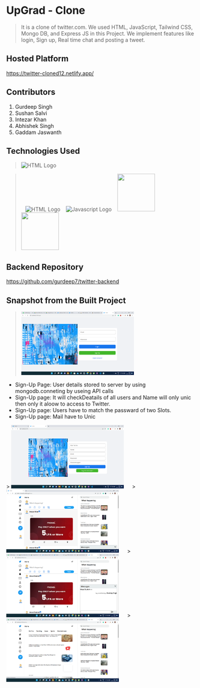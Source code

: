 
# UpGrad - Clone

>It is a clone of twitter.com. We used HTML, JavaScript, Tailwind CSS, Mongo DB, and Express JS in this Project. We implement features like login, Sign up, Real time chat and posting a tweet.


## Hosted Platform

https://twitter-cloned12.netlify.app/

## Contributors

1. Gurdeep Singh
2. Sushan Salvi
3. Intezar Khan
4. Abhishek Singh
5. Gaddam Jaswanth


## Technologies Used
> <img src = "https://i.stack.imgur.com/PgcSR.png" width = "100" height = "100" alt = "HTML Logo"/>    

> &ensp; <img src = "https://upload.wikimedia.org/wikipedia/commons/thumb/d/d5/CSS3_logo_and_wordmark.svg/1200px-CSS3_logo_and_wordmark.svg.png" width = "100" height = "100" alt ="HTML Logo"/>
> &ensp; <img src = "https://cdn.iconscout.com/icon/free/png-256/javascript-2752148-2284965.png" width = "100" height = "100" alt = "Javascript Logo">
> &ensp; <img src = "https://cdn.icon-icons.com/icons2/2415/PNG/512/mongodb_plain_wordmark_logo_icon_146423.png" width = "100" height ="100">
> &ensp; <img src = "https://cloud.netlifyusercontent.com/assets/344dbf88-fdf9-42bb-adb4-46f01eedd629/064fc70f-5df3-4333-b9d4-f6abe2f946de/react-wp-app8.png" width = "100" height ="100">

## Backend Repository
https://github.com/gurdeep7/twitter-backend

## Snapshot from the Built Project

> <img src = "images/login.png" style="width:300px" alt = "Login Page" />  &emsp;
<ul>
  <li>Sign-Up Page: User details stored to server by using mongodb.conneting by useing API calls</li>
  <li>Sign-Up  page: It will checkDeatails of all users and Name will only unic then only it aloow to access to Twitter.</li>
  <li> Sign-Up  page: Users have to match the passward of two Slots.</li>
  <li>Sign-Up  page: Mail have to Unic</li>
</ul>
> <img src = "images/signup.png" style="width:300px" alt = "Sign Up Page" /> &emsp;
> <img src = "images/home.png" style="width:300px" alt = "Home Page" />  &emsp;
> <img src = "images/chat.png" style="width:300px" alt = "Chat Page" /> &emsp;
> <img src = "images/explore.png" style="width:300px" alt = "Explore Page" /> &emsp; 



